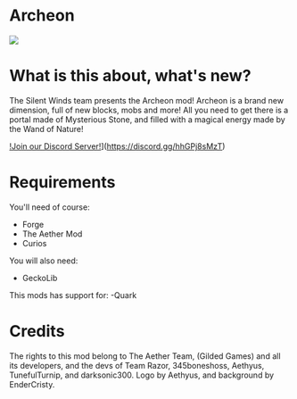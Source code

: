 # Archeon
![](https://media.discordapp.net/attachments/938106904129986590/992778838889222184/unknown.png?width=886&height=498)

# What is this about, what's new?

The Silent Winds team presents the Archeon mod! Archeon is a brand new dimension, full of new blocks, mobs and more! All you need to get there is a portal made of Mysterious Stone, and filled with a magical energy made by the Wand of Nature!
 
[!Join our Discord Server!](https://discord.gg/hhGPj8sMzT?style=shield)](https://discord.gg/hhGPj8sMzT)
# Requirements

You'll need of course:
 - Forge
 - The Aether Mod
 - Curios
 
 You will also need:
 - GeckoLib
 
 This mods has support for:
 -Quark
 
# Credits

The rights to this mod belong to The Aether Team, (Gilded Games) and all its developers, and the devs of Team Razor, 345boneshoss, Aethyus, TunefulTurnip, and darksonic300. Logo by Aethyus, and background by EnderCristy.
